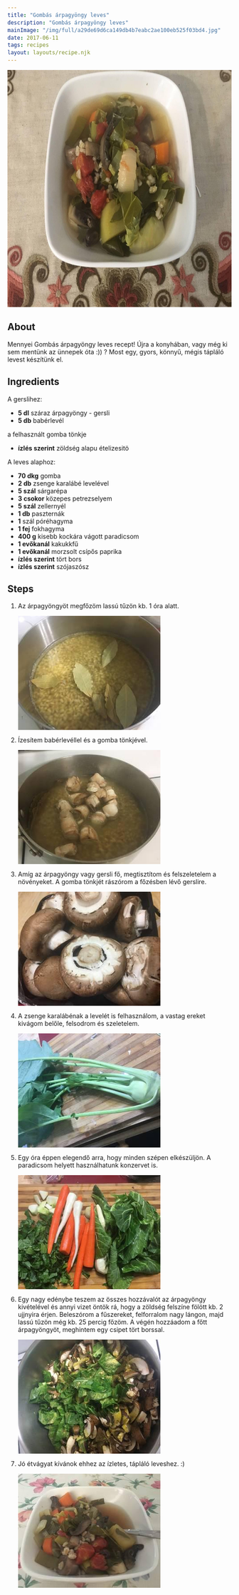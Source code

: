 ```yaml
---
title: "Gombás árpagyöngy leves"
description: "Gombás árpagyöngy leves"
mainImage: "/img/full/a29de69d6ca149db4b7eabc2ae100eb525f03bd4.jpg"
date: 2017-06-11
tags: recipes
layout: layouts/recipe.njk
---
```

                        
<p align="center"><a href="https://cookpad.com/hu/receptek/2781857-gombas-arpagyongy-leves" rel="Recipe source page"><img width="751" height="532" src="/img/full/a29de69d6ca149db4b7eabc2ae100eb525f03bd4.jpg"/></a></p>

## About
Mennyei Gombás árpagyöngy leves recept! Újra a konyhában, vagy még ki sem mentünk az ünnepek óta :)) ? Most egy, gyors, könnyű, mégis tápláló levest készítünk el.

>  

## Ingredients

A gerslihez:
* **5 dl** száraz árpagyöngy - gersli
* **5 db** babérlevél

a felhasznált gomba tönkje
* **ízlés szerint** zöldség alapu ételizesitö

A leves alaphoz:
* **70 dkg** gomba
* **2 db** zsenge karalábé levelével
* **5 szál** sárgarépa
* **3 csokor** közepes petrezselyem
* **5 szál** zellernyél
* **1 db** paszternák
* **1** szál póréhagyma
* **1 fej** fokhagyma
* **400 g** kisebb kockára vágott paradicsom
* **1 evőkanál** kakukkfű
* **1 evőkanál** morzsolt csípős paprika
* **ízlés szerint** tört bors
* **ízlés szerint** szójaszósz

## Steps

1. Az árpagyöngyöt megfőzöm lassú tűzön kb. 1 óra alatt.
 
    <p><img width="320" height="256" align="left" src="/img/full/e36f858b9c6ba2b41fbf0fb601b6c4d7756104c7.jpg"/></p><div style="clear: both"/>

2. Ízesítem babérlevéllel és a gomba tönkjével.
 
    <p><img width="320" height="256" align="left" src="/img/full/31d24126cf915588a4e18f37a9c6d78aa52264f0.jpg"/></p><div style="clear: both"/>

3. Amíg az árpagyöngy vagy gersli fő, megtisztítom és felszeletelem a növényeket. A gomba tönkjét rászórom a főzésben lévő gerslire.
 
    <p><img width="320" height="256" align="left" src="/img/full/1363ffe2bd6cf586cfdfdcd929678c0a613d44a9.jpg"/></p><div style="clear: both"/>

4. A zsenge karalábénak a levelét is felhasználom, a vastag ereket kivágom belőle, felsodrom és szeletelem.
 
    <p><img width="320" height="256" align="left" src="/img/full/ab873907046906ccb5e5a28672eeb6f4b88907bd.jpg"/></p><div style="clear: both"/>

5. Egy óra éppen elegendő arra, hogy minden szépen elkészüljön. A paradicsom helyett használhatunk konzervet is.
 
    <p><img width="320" height="256" align="left" src="/img/full/44052be46fad24d3ccea2937d02ba5b95d7b28fe.jpg"/></p><div style="clear: both"/>

6. Egy nagy edénybe teszem az összes hozzávalót az árpagyöngy kivételével és annyi vizet öntök rá, hogy a zöldség felszíne fölött kb. 2 ujjnyira érjen. Beleszórom a fűszereket, felforralom nagy lángon, majd lassú tűzön még kb. 25 percig főzöm. A végén hozzáadom a főtt árpagyöngyöt, meghintem egy csipet tört borssal.
 
    <p><img width="320" height="256" align="left" src="/img/full/6fd5c1960445acf1ebd7323e97c2d46cbde2d0ff.jpg"/></p><div style="clear: both"/>

7. Jó étvágyat kívánok ehhez az ízletes, tápláló leveshez. :)
 
    <p><img width="320" height="256" align="left" src="/img/full/acfce7c900fc56fe580134683d5396b28070187a.jpg"/></p><div style="clear: both"/>

